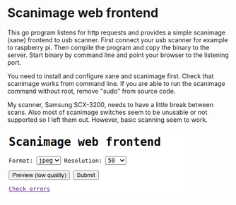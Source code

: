 # Scanimage web frontend 

This go program listens for http requests and provides a simple scanimage (xane) frontend to usb scanner. First connect your usb scanner for example to raspberry pi. Then compile the program and copy the binary to the server. Start binary by command line and point your browser to the listening port.  

You need to install and configure xane and scanimage first. Check that scanimage works from command line. If you are able to run the scanimage command without root, remove "sudo" from source code.  

My scanner, Samsung SCX-3200, needs to have a little break between scans. Also most of scanimage switches seem to be unusable or not supported so I left them out. However, basic scanning seem to work.  

![Alt text](preview.png?raw=true "Web frontend")
